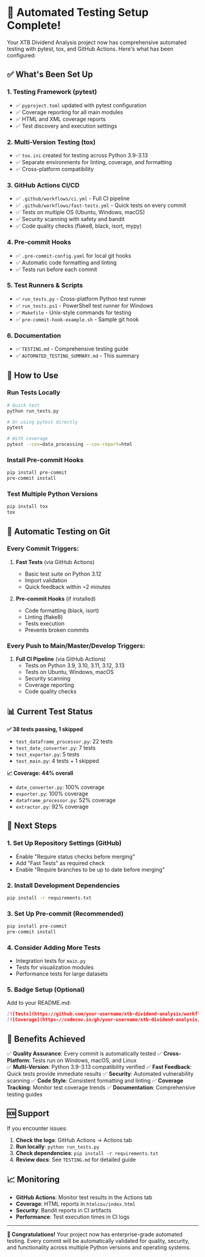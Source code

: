 # 🧪 Automated Testing Setup Complete!

Your XTB Dividend Analysis project now has comprehensive automated testing with pytest, tox, and GitHub Actions. Here's what has been configured:

## ✅ What's Been Set Up

### 1. **Testing Framework (pytest)**
- ✅ `pyproject.toml` updated with pytest configuration
- ✅ Coverage reporting for all main modules
- ✅ HTML and XML coverage reports
- ✅ Test discovery and execution settings

### 2. **Multi-Version Testing (tox)**
- ✅ `tox.ini` created for testing across Python 3.9-3.13
- ✅ Separate environments for linting, coverage, and formatting
- ✅ Cross-platform compatibility

### 3. **GitHub Actions CI/CD**
- ✅ `.github/workflows/ci.yml` - Full CI pipeline
- ✅ `.github/workflows/fast-tests.yml` - Quick tests on every commit
- ✅ Tests on multiple OS (Ubuntu, Windows, macOS)
- ✅ Security scanning with safety and bandit
- ✅ Code quality checks (flake8, black, isort, mypy)

### 4. **Pre-commit Hooks**
- ✅ `.pre-commit-config.yaml` for local git hooks
- ✅ Automatic code formatting and linting
- ✅ Tests run before each commit

### 5. **Test Runners & Scripts**
- ✅ `run_tests.py` - Cross-platform Python test runner
- ✅ `run_tests.ps1` - PowerShell test runner for Windows
- ✅ `Makefile` - Unix-style commands for testing
- ✅ `pre-commit-hook-example.sh` - Sample git hook

### 6. **Documentation**
- ✅ `TESTING.md` - Comprehensive testing guide
- ✅ `AUTOMATED_TESTING_SUMMARY.md` - This summary

## 🚀 How to Use

### Run Tests Locally
```bash
# Quick test
python run_tests.py

# Or using pytest directly
pytest

# With coverage
pytest --cov=data_processing --cov-report=html
```

### Install Pre-commit Hooks
```bash
pip install pre-commit
pre-commit install
```

### Test Multiple Python Versions
```bash
pip install tox
tox
```

## 🤖 Automatic Testing on Git

### Every Commit Triggers:
1. **Fast Tests** (via GitHub Actions)
   - Basic test suite on Python 3.12
   - Import validation
   - Quick feedback within ~2 minutes

2. **Pre-commit Hooks** (if installed)
   - Code formatting (black, isort)
   - Linting (flake8)
   - Tests execution
   - Prevents broken commits

### Every Push to Main/Master/Develop Triggers:
1. **Full CI Pipeline** (via GitHub Actions)
   - Tests on Python 3.9, 3.10, 3.11, 3.12, 3.13
   - Tests on Ubuntu, Windows, macOS
   - Security scanning
   - Coverage reporting
   - Code quality checks

## 📊 Current Test Status

**✅ 38 tests passing, 1 skipped**
- `test_dataframe_processor.py`: 22 tests
- `test_date_converter.py`: 7 tests  
- `test_exporter.py`: 5 tests
- `test_main.py`: 4 tests + 1 skipped

**📈 Coverage: 44% overall**
- `date_converter.py`: 100% coverage
- `exporter.py`: 100% coverage
- `dataframe_processor.py`: 52% coverage
- `extractor.py`: 92% coverage

## 🔧 Next Steps

### 1. Set Up Repository Settings (GitHub)
- Enable "Require status checks before merging"
- Add "Fast Tests" as required check
- Enable "Require branches to be up to date before merging"

### 2. Install Development Dependencies
```bash
pip install -r requirements.txt
```

### 3. Set Up Pre-commit (Recommended)
```bash
pip install pre-commit
pre-commit install
```

### 4. Consider Adding More Tests
- Integration tests for `main.py`
- Tests for visualization modules
- Performance tests for large datasets

### 5. Badge Setup (Optional)
Add to your README.md:
```markdown
[![Tests](https://github.com/your-username/xtb-dividend-analysis/workflows/CI%20Pipeline/badge.svg)](https://github.com/your-username/xtb-dividend-analysis/actions)
[![Coverage](https://codecov.io/gh/your-username/xtb-dividend-analysis/branch/main/graph/badge.svg)](https://codecov.io/gh/your-username/xtb-dividend-analysis)
```

## 🎯 Benefits Achieved

✅ **Quality Assurance**: Every commit is automatically tested
✅ **Cross-Platform**: Tests run on Windows, macOS, and Linux  
✅ **Multi-Version**: Python 3.9-3.13 compatibility verified
✅ **Fast Feedback**: Quick tests provide immediate results
✅ **Security**: Automated vulnerability scanning
✅ **Code Style**: Consistent formatting and linting
✅ **Coverage Tracking**: Monitor test coverage trends
✅ **Documentation**: Comprehensive testing guides

## 🆘 Support

If you encounter issues:

1. **Check the logs**: GitHub Actions → Actions tab
2. **Run locally**: `python run_tests.py`
3. **Check dependencies**: `pip install -r requirements.txt`
4. **Review docs**: See `TESTING.md` for detailed guide

## 📈 Monitoring

- **GitHub Actions**: Monitor test results in the Actions tab
- **Coverage**: HTML reports in `htmlcov/index.html`
- **Security**: Bandit reports in CI artifacts
- **Performance**: Test execution times in CI logs

---

**🎉 Congratulations!** Your project now has enterprise-grade automated testing. Every commit will be automatically validated for quality, security, and functionality across multiple Python versions and operating systems.
